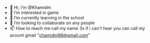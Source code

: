 - 👋 Hi, I’m @Khamidm
- 👀 I’m interested in  game 
- 🌱 I’m currently learning in the school
- 💞️ I’m looking to collaborate on any people
- 📫 How to reach me call my name 3x if i can't hear you can call my acount gmail "chamidm98@gmail.com" 

<!---
Khamidm/Khamidm is a ✨ special ✨ repository because its `README.md` (this file) appears on your GitHub profile.
You can click the Preview link to take a look at your changes.
--->

